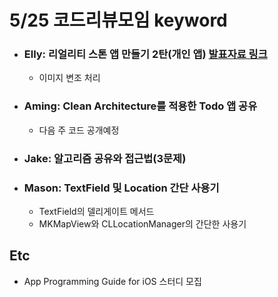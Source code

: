 # 5/25 코드리뷰모임 keyword

* ### Elly: 리얼리티 스톤 앱 만들기 2탄(개인 앱) [발표자료 링크](https://github.com/dely2p/WeeklyCodeReview/blob/master/180525_codereview_elly.pdf)
	- 이미지 변조 처리

* ### Aming: Clean Architecture를 적용한 Todo 앱 공유
	- 다음 주 코드 공개예정

* ### Jake: 알고리즘 공유와 접근법(3문제)

* ### Mason: TextField 및 Location 간단 사용기
	- TextField의 델리게이트 메서드
	- MKMapView와 CLLocationManager의 간단한 사용기
	

## Etc
- App Programming Guide for iOS 스터디 모집
	

